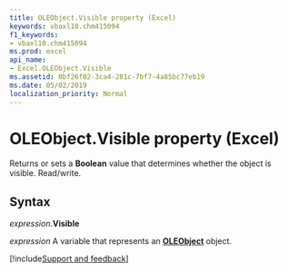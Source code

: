 ```yaml
---
title: OLEObject.Visible property (Excel)
keywords: vbaxl10.chm415094
f1_keywords:
- vbaxl10.chm415094
ms.prod: excel
api_name:
- Excel.OLEObject.Visible
ms.assetid: 0bf26f02-3ca4-281c-7bf7-4a85bc77eb19
ms.date: 05/02/2019
localization_priority: Normal
---
```



# OLEObject.Visible property (Excel)

Returns or sets a **Boolean** value that determines whether the object is visible. Read/write.


## Syntax

_expression_.**Visible**

_expression_ A variable that represents an **[OLEObject](Excel.OLEObject.md)** object.




[!include[Support and feedback](~/includes/feedback-boilerplate.md)]
